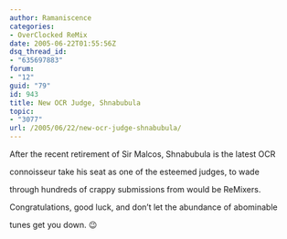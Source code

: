 ```yaml
---
author: Ramaniscence
categories:
- OverClocked ReMix
date: 2005-06-22T01:55:56Z
dsq_thread_id:
- "635697883"
forum:
- "12"
guid: "79"
id: 943
title: New OCR Judge, Shnabubula
topic:
- "3077"
url: /2005/06/22/new-ocr-judge-shnabubula/
---
```


After the recent retirement of Sir Malcos, Shnabubula is the latest OCR
  
connoisseur take his seat as one of the esteemed judges, to wade
  
through hundreds of crappy submissions from would be ReMixers.
  
Congratulations, good luck, and don&#8217;t let the abundance of abominable
  
tunes get you down. 😉
